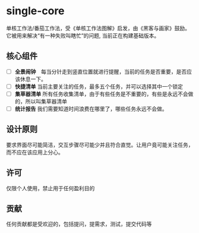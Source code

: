 # single-core
单核工作法/番茄工作法，受《单核工作法图解》启发，由《黑客与画家》鼓励。它被用来解决“有一种失败叫瞎忙”的问题, 当前正在构建基础版本。

## 核心组件
+ [ ] **全景闹钟**　每当分针走到竖直位置就进行提醒，当前的任务是否重要，是否应该休息一下。
+ [ ] **快捷清单** 当前主要关注的任务，最多五个任务，并可以选择其中一个锁定
+ [ ] **集草器清单** 所有任务收集清单，由于有些任务是不重要的，有些是永远不会做的，所以叫集草器清单
+ [ ] **统计报告** 我们需要知道时间浪费在哪里了，哪些任务永远不会做。

## 设计原则
要求界面尽可能简洁，交互步骤尽可能少并且符合直觉。让用户竟可能关注任务，而不应在该应用上分心。

## 许可
仅限个人使用，禁止用于任何盈利目的

## 贡献
任何贡献都是受欢迎的，包括提问，提需求，测试，提交代码等
